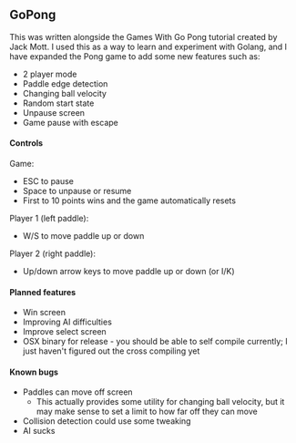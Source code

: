 ## GoPong

This was written alongside the Games With Go Pong tutorial created by Jack Mott.
I used this as a way to learn and experiment with Golang, and I have expanded
the Pong game to add some new features such as:
- 2 player mode
- Paddle edge detection
- Changing ball velocity
- Random start state
- Unpause screen
- Game pause with escape

 #### Controls

 Game:
 - ESC to pause
 - Space to unpause or resume
 - First to 10 points wins and the game automatically resets

 Player 1 (left paddle):
 - W/S to move paddle up or down

 Player 2 (right paddle):
 - Up/down arrow keys to move paddle up or down (or I/K)

 #### Planned features
 - Win screen
 - Improving AI difficulties
 - Improve select screen
 - OSX binary for release - you should be able to self compile currently; I just
 haven't figured out the cross compiling yet

 #### Known bugs
 - Paddles can move off screen
    - This actually provides some utility for changing ball velocity, but it may
    make sense to set a limit to how far off they can move
- Collision detection could use some tweaking
- AI sucks
